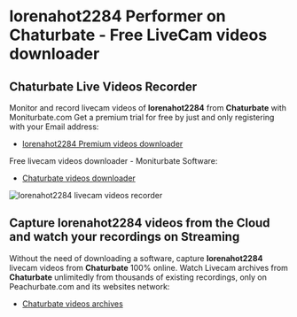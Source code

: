 # lorenahot2284 Performer on Chaturbate - Free LiveCam videos downloader

## Chaturbate Live Videos Recorder

Monitor and record livecam videos of **lorenahot2284** from **Chaturbate** with Moniturbate.com
Get a premium trial for free by just and only registering with your Email address:
* [lorenahot2284 Premium videos downloader](https://moniturbate.com/request-demo-licence-key.html)

Free livecam videos downloader - Moniturbate Software:
* [Chaturbate videos downloader](https://moniturbate.com/moniturbate-download-software.html)

![lorenahot2284 livecam videos recorder](https://peachurnet.com/templates/moniturbate-software.png)


## Capture lorenahot2284 videos from the Cloud and watch your recordings on Streaming

Without the need of downloading a software, capture **lorenahot2284** livecam videos from **Chaturbate** 100% online.
Watch Livecam archives from **Chaturbate** unlimitedly from thousands of existing recordings, only on Peachurbate.com and its websites network:
* [Chaturbate videos archives](https://peachurnet.com/)